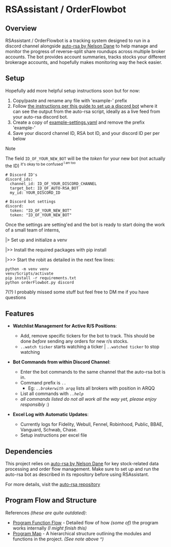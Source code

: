 # RSAssistant / OrderFlowbot

## Overview

RSAssistant / OrderFlowbot is a tracking system designed to run in a discord channel alongside [auto-rsa by Nelson Dane](https://github.com/NelsonDane/auto-rsa) to help manage and monitor the progress of reverse-split share roundups across multiple broker accounts. The bot provides account summaries, tracks stocks your different brokerage accounts, and hopefully makes monitoring way the heck easier.

## Setup

Hopefully add more helpful setup instructions soon but for now: 

1. Copy/paste and rename any file with 'example-' prefix
2. Follow [the instructions per this guide to set up a discord bot](https://github.com/NelsonDane/auto-rsa/blob/main/guides/discordBot.md) where it can see the output from the auto-rsa script, ideally as a live feed from your auto-rsa discord bot. 
3. Create a copy of [example-settings.yaml](https://github.com/braydio/RSAssistant/blob/master/config/example-settings.yaml) and remove the prefix 'example-'
4. Save your discord channel ID, RSA bot ID, and your discord ID per per below

>[!NOTE]
>The field `ID_OF_YOUR_NEW_BOT` will be the *token* for your new bot (not actually the ID) <sup>it's okay to be confused  <sup>I am too</sup></sup>

```
# Discord ID's
discord_ids:
  channel_id: ID_OF_YOUR_DISCORD_CHANNEL
  target_bot: ID_OF_AUTO-RSA_BOT
  my_id: YOUR_DISCORD_ID

# Discord bot settings
discord:
  token: "ID_OF_YOUR_NEW_BOT"
  token: "ID_OF_YOUR_NEW_BOT"
```
Once the settings are setting'ed and the bot is ready to start doing the work of a small team of interns,

  |> Set up and initialize a venv

  |>> Install the required packages with pip install
   
  |>>> Start the robit as detailed in the next few lines:

```   
python -m venv venv
venv/Scripts/activate
pip install -r requirements.txt
python orderFlowbot.py discord
```
7(?) I probably missed some stuff but feel free to DM me if you have questions 


## Features

- **Watchlist Management for Active R/S Positions**:
  - Add, remove specific tickers for the bot to track. This should be done *before* sending any orders for new r/s stocks.
  -  `..watch ticker` starts watching a ticker  |  `..watched ticker` to stop watching
    
- **Bot Commands from within Discord Channel**:
  - Enter the bot commands to the same channel that the auto-rsa bot is in.
  - Command prefix is `..`
    - Eg: *`..brokerwith arqq`* lists all brokers with position in ARQQ
  - List all commands with *`..help`*
  -   *all commands listed do not all work all the way yet, please enjoy responsibly* :)

- **Excel Log with Automatic Updates**:
  - Currently logs for Fidelity, Webull, Fennel, Robinhood, Public, BBAE, Vanguard, Schwab, Chase.
  - Setup instructions per excel file  

## Dependencies

This project relies on [auto-rsa by Nelson Dane](main/program_function_flow.md) for key stock-related data processing and order flow management. Make sure to set up and run the auto-rsa bot as described in its repository before using RSAssistant.

For more details, visit the [auto-rsa repository](https://github.com/NelsonDane/auto-rsa/blob/main/README.md)

## Program Flow and Structure

References *(these are quite outdated)*:
- [Program Function Flow](main/program_function_flow.md) - Detailed flow of how *(some of)* the program works internally *(I might finish this)*
- [Program Map](main/program_map.txt) - A hierarchical structure outlining the modules and functions in the project. *(See note above ^)*


